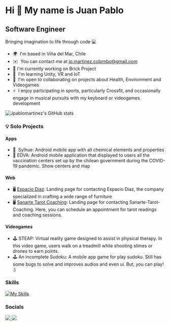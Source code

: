 Hi 👋 My name is Juan Pablo
===========================

Software Engineer
-----------------

Bringing imagination to life through code 💻

* 🌍  I'm based in Viña del Mar, Chile
* ✉️  You can contact me at [jp.martinez.colombo@gmail.com](mailto:jp.martinez.colombo@gmail.com)
* 🚀  I'm currently working on Brick Project
* 🧠  I'm learning Unity, VR and IoT 
* 🤝  I'm open to collaborating on projects about Health, Environment and Videogames
* ⚡  I enjoy participating in sports, particularly Crossfit, and occasionally engage in musical pursuits with my keyboard or videogames development

![Jpablomartinez's GitHub stats](https://github-readme-stats.vercel.app/api?username=jpablomartinez&show_icons=true&theme=transparent)


### 💡 Solo Projects

#### Apps
* 📱  Sylhue: Android mobile app with all chemical elements and properties
* 📱  EDVA: Android mobile application that displayed to users all the vaccination centers set up by the chilean government during the COVID-19 pandemic. Show centers and map


#### Web
* 🖥️  [Espacio Diaz](https://www.espaciodiaz.com/): Landing page for contacting Espacio Diaz, the company specialized in crafting a wide range of furniture
* 🖥️  [Sanarte Tarot Coaching](https://sanarte-tarot-coaching.cl): Landing page for contacting Sanarte-Tarot-Coaching. Here, you can schedule an appointment for tarot readings and coaching sessions.


#### Videogames
* 🕹️ STEAP: Virtual reality game designed to assist in physical therapy. In this video game, users walk on a treadmill while shooting slimes or drones to earn points.
* 🕹️ An incomplete Sudoku: A mobile app game for play sudoku. Still has some bugs to solve and improves audios and even ui. But, you can play! :)


### Skills
[![My Skills](https://skillicons.dev/icons?i=dart,ts,cs,flutter,express,nextjs,mongo,postgres,&theme=dark)](https://skillicons.dev)


### Socials

<p align="left">
  <a href="https://www.github.com/jpablomartinez">
    <img src="https://skillicons.dev/icons?i=github" />
  </a>
  <a href="https://www.linkedin.com/in/jpablomartinez/">
    <img src="https://skillicons.dev/icons?i=linkedin" />
  </a>
</p>
